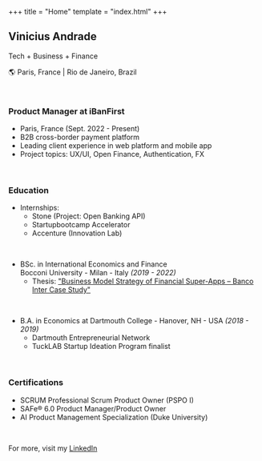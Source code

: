 +++
title = "Home"
template = "index.html"
+++

## Vinicius Andrade
Tech + Business + Finance

🌎 Paris, France | Rio de Janeiro, Brazil


<br>

### Product Manager at iBanFirst
- Paris, France (Sept. 2022 - Present)
- B2B cross-border payment platform
- Leading client experience in web platform and mobile app
- Project topics: UX/UI, Open Finance, Authentication, FX

<br>

### Education
- Internships:
  - Stone (Project: Open Banking API)
  - Startupbootcamp Accelerator
  - Accenture (Innovation Lab)

<br>

- BSc. in International Economics and Finance  
  Bocconi University - Milan - Italy _(2019 - 2022)_
  - Thesis: ["Business Model Strategy of Financial Super-Apps – Banco Inter Case Study"](/thesis)

<br>

- B.A. in Economics at Dartmouth College - Hanover, NH - USA _(2018 - 2019)_
  - Dartmouth Entrepreneurial Network
  - TuckLAB Startup Ideation Program finalist

<br>

### Certifications
- SCRUM Professional Scrum Product Owner (PSPO I)
- SAFe® 6.0 Product Manager/Product Owner
- AI Product Management Specialization (Duke University)

<br>

For more, visit my [LinkedIn](https://www.linkedin.com/in/vinicius-saraiva/)
